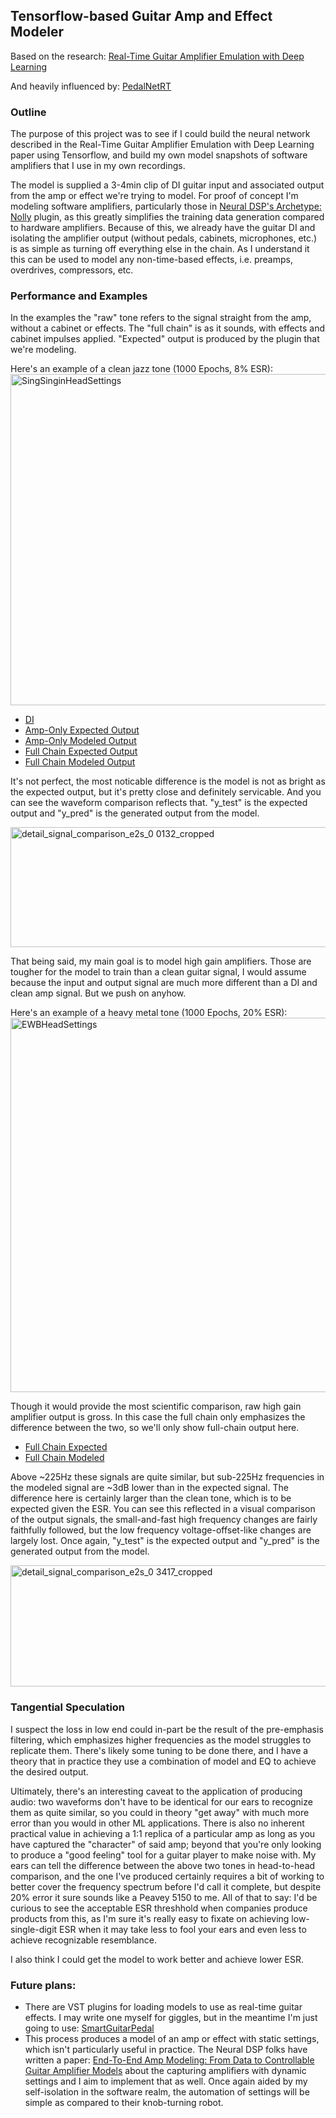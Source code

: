 ## Tensorflow-based Guitar Amp and Effect Modeler

Based on the research: [Real-Time Guitar Amplifier Emulation with Deep Learning](https://www.mdpi.com/2076-3417/10/3/766)

And heavily influenced by: [PedalNetRT](https://github.com/GuitarML/PedalNetRT)

### Outline

The purpose of this project was to see if I could build the neural network described in the Real-Time Guitar Amplifier Emulation with Deep Learning paper using Tensorflow, and build my own model snapshots of software amplifiers that I use in my own recordings.

The model is supplied a 3-4min clip of DI guitar input and associated output from the amp or effect we're trying to model. For proof of concept I'm modeling software amplifiers, particularly those in [Neural DSP's Archetype: Nolly](https://neuraldsp.com/plugins/archetype-nolly?srsltid=AfmBOooHhgYWDFGuZKiJoEpmGdnre6s0M4bNjbrj8iwtTl4unvHxUrv_) plugin, as this greatly simplifies the training data generation compared to hardware amplifiers. Because of this, we already have the guitar DI and isolating the amplifier output (without pedals, cabinets, microphones, etc.) is as simple as turning off everything else in the chain. As I understand it this can be used to model any non-time-based effects, i.e. preamps, overdrives, compressors, etc.

### Performance and Examples
In the examples the "raw" tone refers to the signal straight from the amp, without a cabinet or effects. The "full chain" is as it sounds, with effects and cabinet impulses applied. "Expected" output is produced by the plugin that we're modeling.

Here's an example of a clean jazz tone (1000 Epochs, 8% ESR):
<img width="1102" height="530" alt="SingSinginHeadSettings" src="https://github.com/user-attachments/assets/d98a219c-b327-482f-b12e-2fe5143773f6" />
- [DI](https://github.com/user-attachments/assets/157c1bb1-5616-466c-a814-56c595350336)
- [Amp-Only Expected Output](https://github.com/user-attachments/assets/83304969-2ef4-47f5-b896-73d67657e5f1)
- [Amp-Only Modeled Output](https://github.com/user-attachments/assets/44743169-6f85-4f70-8eb9-e8b8d34a7cf9)
- [Full Chain Expected Output](https://github.com/user-attachments/assets/25757873-41b1-4af5-b263-661de9dc5ad2)
- [Full Chain Modeled Output](https://github.com/user-attachments/assets/8b741004-51fd-41ba-bf23-43826bea3db8)

It's not perfect, the most noticable difference is the model is not as bright as the expected output, but it's pretty close and definitely servicable. And you can see the waveform comparison reflects that. "y_test" is the expected output and "y_pred" is the generated output from the model.

<img width="1062" height="192" alt="detail_signal_comparison_e2s_0 0132_cropped" src="https://github.com/user-attachments/assets/184e1d8e-3ce0-4076-93dd-de2b151be36e" />


That being said, my main goal is to model high gain amplifiers. Those are tougher for the model to train than a clean guitar signal, I would assume because the input and output signal are much more different than a DI and clean amp signal. But we push on anyhow.

Here's an example of a heavy metal tone (1000 Epochs, 20% ESR):
<img width="1268" height="599" alt="EWBHeadSettings" src="https://github.com/user-attachments/assets/a880032f-93f1-4f4f-b6b7-0a1adada8a09" />

Though it would provide the most scientific comparison, raw high gain amplifier output is gross. In this case the full chain only emphasizes the difference between the two, so we'll only show full-chain output here.
- [Full Chain Expected](https://github.com/user-attachments/assets/d60aa4f0-4d5e-4e00-b169-cd533844d63b)
- [Full Chain Modeled](https://github.com/user-attachments/assets/1062a29e-310f-4473-8cd7-fdab81559f52)

Above ~225Hz these signals are quite similar, but sub-225Hz frequencies in the modeled signal are ~3dB lower than in the expected signal. The difference here is certainly larger than the clean tone, which is to be expected given the ESR. You can see this reflected in a visual comparison of the output signals, the small-and-fast high frequency changes are fairly faithfully followed, but the low frequency voltage-offset-like changes are largely lost. Once again, "y_test" is the expected output and "y_pred" is the generated output from the model.

<img width="1061" height="194" alt="detail_signal_comparison_e2s_0 3417_cropped" src="https://github.com/user-attachments/assets/e90a16bd-4a7a-4eaf-8121-3453be1e3498" />

### Tangential Speculation
I suspect the loss in low end could in-part be the result of the pre-emphasis filtering, which emphasizes higher frequencies as the model struggles to replicate them. There's likely some tuning to be done there, and I have a theory that in practice they use a combination of model and EQ to achieve the desired output.

Ultimately, there's an interesting caveat to the application of producing audio: two waveforms don't have to be identical for our ears to recognize them as quite similar, so you could in theory "get away" with much more error than you would in other ML applications. There is also no inherent practical value in achieving a 1:1 replica of a particular amp as long as you have captured the "character" of said amp; beyond that you're only looking to produce a "good feeling" tool for a guitar player to make noise with. My ears can tell the difference between the above two tones in head-to-head comparison, and the one I've produced certainly requires a bit of working to better cover the frequency spectrum before I'd call it complete, but despite 20% error it sure sounds like a Peavey 5150 to me. All of that to say: I'd be curious to see the acceptable ESR threshhold when companies produce products from this, as I'm sure it's really easy to fixate on achieving low-single-digit ESR when it may take less to fool your ears and even less to achieve recognizable resemblance.

I also think I could get the model to work better and achieve lower ESR.

### Future plans:
- There are VST plugins for loading models to use as real-time guitar effects. I may write one myself for giggles, but in the meantime I'm just going to use: [SmartGuitarPedal](https://github.com/GuitarML/SmartGuitarPedal)
- This process produces a model of an amp or effect with static settings, which isn't particularly useful in practice. The Neural DSP folks have written a paper: [End-To-End Amp Modeling: From Data to Controllable Guitar Amplifier Models](https://arxiv.org/pdf/2403.08559) about the capturing amplifiers with dynamic settings and I aim to implement that as well. Once again aided by my self-isolation in the software realm, the automation of settings will be simple as compared to their knob-turning robot.
